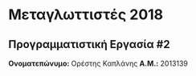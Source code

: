 # Μεταγλωττιστές 2018
## Προγραμματιστική Εργασία #2

**Ονοματεπώνυμο:** Ορέστης Καπλάνης
**Α.Μ.:** 2013139


